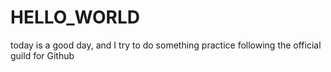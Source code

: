 # HELLO_WORLD

today is a good day, and I try to do something practice following the official guild for Github
